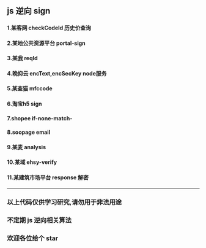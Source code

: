 ## js 逆向 sign

#### 1.某客网 checkCodeId 历史价查询 
#### 2.某地公共资源平台 portal-sign
#### 3.某我 reqId   
#### 4.晚抑云 encText,encSecKey   node服务
#### 5.某查猫 mfccode
#### 6.淘宝h5 sign
#### 7.shopee  if-none-match-
#### 8.soopage  email
#### 9.某麦 analysis
#### 10.某域 ehsy-verify
#### 11.某建筑市场平台 response 解密

---
### 以上代码仅供学习研究,请勿用于非法用途
### 不定期 js 逆向相关算法
### 欢迎各位给个 star